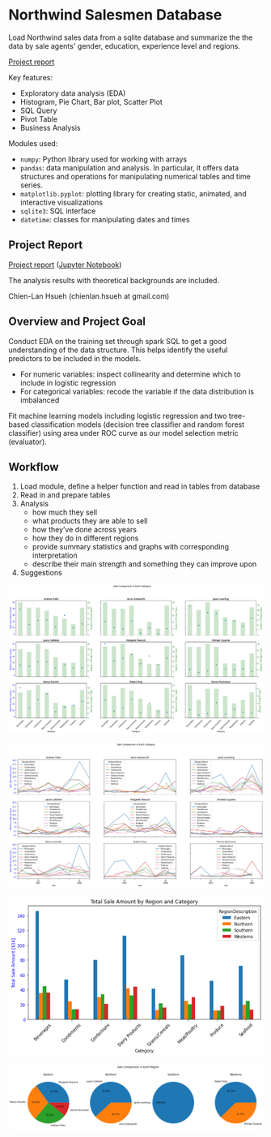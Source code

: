 # Northwind Salesmen Database

Load Northwind sales data from a sqlite database and summarize the the data by sale agents' gender, education, experience level and regions.

[Project report](https://htmlpreview.github.io/?https://raw.githubusercontent.com/chsueh2/Northwind_Salesmen_Database/main/northwind_sales.html)

Key features:

- Exploratory data analysis (EDA)
- Histogram, Pie Chart, Bar plot, Scatter Plot
- SQL Query
- Pivot Table
- Business Analysis

Modules used:

- `numpy`: Python library used for working with arrays
- `pandas`: data manipulation and analysis. In particular, it offers data structures and operations for manipulating numerical tables and time series.
- `matplotlib.pyplot`: plotting library for creating static, animated, and interactive visualizations
- `sqlite3`: SQL interface 
- `datetime`: classes for manipulating dates and times

## Project Report

[Project report](https://htmlpreview.github.io/?https://raw.githubusercontent.com/chsueh2/Northwind_Salesmen_Database/main/northwind_sales.html) ([Jupyter Notebook](./northwind_sales.ipynb))

The analysis results with theoretical backgrounds are included.

Chien-Lan Hsueh (chienlan.hsueh at gmail.com)

## Overview and Project Goal

Conduct EDA on the training set through spark SQL to get a good understanding of the data structure. This helps identify the useful predictors to be included in the models.

- For numeric variables: inspect collinearity and determine which to include in logistic regression
- For categorical variables: recode the variable if the data distribution is imbalanced

Fit machine learning models including logistic regression and two tree-based classification models (decision tree classifier and random forest classifier) using area under ROC curve as our model selection metric (evaluator).

## Workflow

1. Load module, define a helper function and read in tables from database
2. Read in and prepare tables
3. Analysis
   - how much they sell
   - what products they are able to sell
   - how they’ve done across years
   - how they do in different regions
   - provide summary statistics and graphs with corresponding interpretation
   - describe their main strength and something they can improve upon
4. Suggestions

![](./image1.png)

![](./image2.png)

![](./image3.png)

![](./image4.png)







